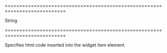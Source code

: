 <!--**
/*-------------------------------------------
    Auto-generated file. Do not modify.
-------------------------------------------

**-->
===========================================================================
<!--type-->String<!--/type-->
===========================================================================

<!--shortDescription-->
Specifies html code inserted into the widget item element.
<!--/shortDescription-->

<!--fullDescription-->

<!--/fullDescription-->